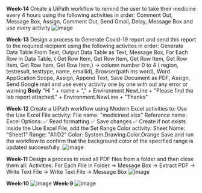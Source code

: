 **Week-14**
Create a UiPath workflow to remind the user to take their medicine every 4 hours using the following activities in order: 
Comment Out, Message Box, Assign, Comment Out, Send Gmail, Delay, Message Box and use every activity
![image](https://github.com/user-attachments/assets/2ec1ed7f-0b15-42dd-9a00-0a223305e042)

**Week-13**
Design a process to Generate Covid-19 report and send this report to the required recipient using the following activites in order:
Generate Data Table From Text, Output Data Table as Text, Message Box, For Each Row in Data Table, ( Get Row Item, Get Row Item, Get Row Item, Get Row Item, Get Row Item, Get Row Item,) -> column number 0 to 4 ( region, testresult, testtype, name, emailid),  Browser(path ms word), Word AppGcation Scope, Assign, Append Text, Save Document as PDF, Assign, Send Google mail and use every activity one by one with out any error or warning 
**Body** "Hi " + name + "," + Environment.NewLine + "Please find the lab report attached." + Environment.NewLine + "Thanks"

**Week-12**
Create a UiPath workflow using Modern Excel activities to:
Use the Use Excel File activity:
File name: "medicinexl.xlsx"
Reference name: Excel
Options:
✅ Read formatting
✅ Save changes
✅ Create if not exists
Inside the Use Excel File, add the Set Range Color activity:
Sheet Name: "Sheet1"
Range: "A1:D2"
Color: System.Drawing.Color.Orange
Save and run the workflow to confirm that the background color of the specified range is updated successfully.
![image](https://github.com/user-attachments/assets/1664e835-d64b-418b-88bc-b0227d52f4c0)

**Week-11**
Design a process to read all PDF files from a folder and then close them all:
Activities:
For Each File in Folder → Message Box → Extract PDF → Write Text File → Write Text File → Message Box 
![image](https://github.com/user-attachments/assets/ae2837f4-3a4a-4320-9379-b65594f2d0b3)

**Week-10**
![image](https://github.com/user-attachments/assets/8fc074d3-6b8a-437a-aa90-5d6726adb583)
**Week-9**
![image](https://github.com/user-attachments/assets/2398098f-2aa6-45ce-bc38-a0d5769d52e7)
